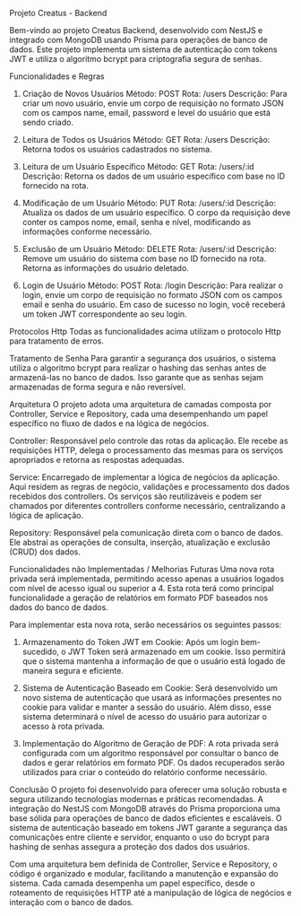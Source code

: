 Projeto Creatus - Backend

Bem-vindo ao projeto Creatus Backend, desenvolvido com NestJS e integrado com MongoDB usando Prisma para operações de banco de dados. Este projeto implementa um sistema de autenticação com tokens JWT e utiliza o algoritmo bcrypt para criptografia segura de senhas.

Funcionalidades e Regras
1. Criação de Novos Usuários
Método: POST
Rota: /users
Descrição: Para criar um novo usuário, envie um corpo de requisição no formato JSON com os campos name, email, password e level do usuário que está sendo criado.

2. Leitura de Todos os Usuários
Método: GET
Rota: /users
Descrição: Retorna todos os usuários cadastrados no sistema.

3. Leitura de um Usuário Específico
Método: GET
Rota: /users/:id
Descrição: Retorna os dados de um usuário específico com base no ID fornecido na rota.

4. Modificação de um Usuário
Método: PUT
Rota: /users/:id
Descrição: Atualiza os dados de um usuário específico. O corpo da requisição deve conter os campos nome, email, senha e nível, modificando as informações conforme necessário.

5. Exclusão de um Usuário
Método: DELETE
Rota: /users/:id
Descrição: Remove um usuário do sistema com base no ID fornecido na rota. Retorna as informações do usuário deletado.

6. Login de Usuário
Método: POST
Rota: /login
Descrição: Para realizar o login, envie um corpo de requisição no formato JSON com os campos email e senha do usuário. Em caso de sucesso no login, você receberá um token JWT correspondente ao seu login.

Protocolos Http
Todas as funcionalidades acima utilizam o protocolo Http para tratamento de erros.

Tratamento de Senha
Para garantir a segurança dos usuários, o sistema utiliza o algoritmo bcrypt para realizar o hashing das senhas antes de armazená-las no banco de dados. Isso garante que as senhas sejam armazenadas de forma segura e não reversível.


Arquitetura
O projeto adota uma arquitetura de camadas composta por Controller, Service e Repository, cada uma desempenhando um papel específico no fluxo de dados e na lógica de negócios.

Controller: Responsável pelo controle das rotas da aplicação. Ele recebe as requisições HTTP, delega o processamento das mesmas para os serviços apropriados e retorna as respostas adequadas. 

Service: Encarregado de implementar a lógica de negócios da aplicação. Aqui residem as regras de negócio, validações e processamento dos dados recebidos dos controllers. Os serviços são reutilizáveis e podem ser chamados por diferentes controllers conforme necessário, centralizando a lógica de aplicação.

Repository: Responsável pela comunicação direta com o banco de dados. Ele abstrai as operações de consulta, inserção, atualização e exclusão (CRUD) dos dados. 


Funcionalidades não Implementadas / Melhorias Futuras
Uma nova rota privada será implementada, permitindo acesso apenas a usuários logados com nível de acesso igual ou superior a 4. Esta rota terá como principal funcionalidade a geração de relatórios em formato PDF baseados nos dados do banco de dados.

Para implementar esta nova rota, serão necessários os seguintes passos:
1. Armazenamento do Token JWT em Cookie: Após um login bem-sucedido, o JWT Token será armazenado em um cookie. Isso permitirá que o sistema mantenha a informação de que o usuário está logado de maneira segura e eficiente.

2. Sistema de Autenticação Baseado em Cookie: Será desenvolvido um novo sistema de autenticação que usará as informações presentes no cookie para validar e manter a sessão do usuário. Além disso, esse sistema determinará o nível de acesso do usuário para autorizar o acesso à rota privada.

3. Implementação do Algoritmo de Geração de PDF: A rota privada será configurada com um algoritmo responsável por consultar o banco de dados e gerar relatórios em formato PDF. Os dados recuperados serão utilizados para criar o conteúdo do relatório conforme necessário.


Conclusão
O projeto foi desenvolvido para oferecer uma solução robusta e segura utilizando tecnologias modernas e práticas recomendadas. A integração do NestJS com MongoDB através do Prisma proporciona uma base sólida para operações de banco de dados eficientes e escaláveis. O sistema de autenticação baseado em tokens JWT garante a segurança das comunicações entre cliente e servidor, enquanto o uso do bcrypt para hashing de senhas assegura a proteção dos dados dos usuários.

Com uma arquitetura bem definida de Controller, Service e Repository, o código é organizado e modular, facilitando a manutenção e expansão do sistema. Cada camada desempenha um papel específico, desde o roteamento de requisições HTTP até a manipulação de lógica de negócios e interação com o banco de dados.
